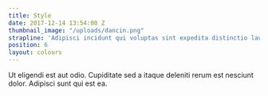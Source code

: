 ```yaml
---
title: Style
date: 2017-12-14 13:54:00 Z
thumbnail_image: "/uploads/dancin.png"
strapline: 'Adipisci incidunt qui voluptas sint expedita distinctio laudantium. Aut et sed voluptatum ullam autem quo laboriosam repellendus. Quis voluptas et eos possimus. '
position: 6
layout: colours
---
```


Ut eligendi est aut odio. Cupiditate sed a itaque deleniti rerum est nesciunt dolor. Adipisci sunt qui est ea.